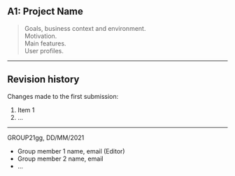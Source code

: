 ## A1: Project Name

> Goals, business context and environment.  
> Motivation.  
> Main features.  
> User profiles.

---

## Revision history

Changes made to the first submission:
1. Item 1
1. ...

***
GROUP21gg, DD/MM/2021

* Group member 1 name, email (Editor)
* Group member 2 name, email
* ...